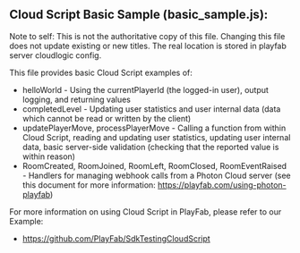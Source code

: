 Cloud Script Basic Sample (basic_sample.js):
----

Note to self: This is not the authoritative copy of this file.  Changing this file does not update existing or new titles.  The real location is stored in playfab server cloudlogic config.

This file provides basic Cloud Script examples of:

  * helloWorld - Using the currentPlayerId (the logged-in user), output logging, and returning values
  * completedLevel - Updating user statistics and user internal data (data which cannot be read or written by the client)
  * updatePlayerMove, processPlayerMove - Calling a function from within Cloud Script, reading and updating user statistics, updating user internal data, basic server-side validation (checking that the reported value is within reason)
  * RoomCreated, RoomJoined, RoomLeft, RoomClosed, RoomEventRaised - Handlers for managing webhook calls from a Photon Cloud server (see this document for more information: https://playfab.com/using-photon-playfab)

For more information on using Cloud Script in PlayFab, please refer to our Example:
  * https://github.com/PlayFab/SdkTestingCloudScript
